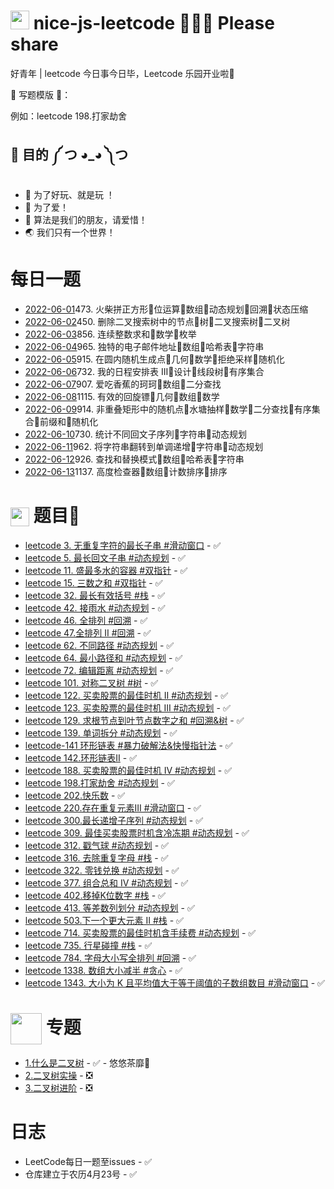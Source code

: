 # <img src="https://emojis.slackmojis.com/emojis/images/1588315024/8823/hyperkitty.gif?1588315024" width="30" /> nice-js-leetcode  🎉🎉🎉  Please share

好青年 | leetcode 今日事今日毕，Leetcode 乐园开业啦🌈

🌟 写题模版 🌟：

例如：leetcode 198.打家劫舍

## 💖 目的 ༼ つ ◕_◕ ༽つ

- 🎁 为了好玩、就是玩 ！
- 💖 为了爱！
- 🙂 算法是我们的朋友，请爱惜！
- 🌏 我们只有一个世界！

# 每日一题

- [2022-06-01](https://github.com/nice-people-frontend-community/nice-js-leetcode/issues/41)473. 火柴拼正方形👋位运算👋数组👋动态规划👋回溯👋状态压缩
- [2022-06-02](https://github.com/nice-people-frontend-community/nice-js-leetcode/issues/42)450. 删除二叉搜索树中的节点👋树👋二叉搜索树👋二叉树
- [2022-06-03](https://github.com/nice-people-frontend-community/nice-js-leetcode/issues/43)856. 连续整数求和👋数学👋枚举
- [2022-06-04](https://github.com/nice-people-frontend-community/nice-js-leetcode/issues/44)965. 独特的电子邮件地址👋数组👋哈希表👋字符串
- [2022-06-05](https://github.com/nice-people-frontend-community/nice-js-leetcode/issues/45)915. 在圆内随机生成点👋几何👋数学👋拒绝采样👋随机化
- [2022-06-06](https://github.com/nice-people-frontend-community/nice-js-leetcode/issues/46)732. 我的日程安排表 III👋设计👋线段树👋有序集合
- [2022-06-07](https://github.com/nice-people-frontend-community/nice-js-leetcode/issues/47)907. 爱吃香蕉的珂珂👋数组👋二分查找
- [2022-06-08](https://github.com/nice-people-frontend-community/nice-js-leetcode/issues/48)1115. 有效的回旋镖👋几何👋数组👋数学
- [2022-06-09](https://github.com/nice-people-frontend-community/nice-js-leetcode/issues/49)914. 非重叠矩形中的随机点👋水塘抽样👋数学👋二分查找👋有序集合👋前缀和👋随机化
- [2022-06-10](https://github.com/nice-people-frontend-community/nice-js-leetcode/issues/50)730. 统计不同回文子序列👋字符串👋动态规划
- [2022-06-11](https://github.com/nice-people-frontend-community/nice-js-leetcode/issues/51)962. 将字符串翻转到单调递增👋字符串👋动态规划
- [2022-06-12](https://github.com/nice-people-frontend-community/nice-js-leetcode/issues/52)926. 查找和替换模式👋数组👋哈希表👋字符串
- [2022-06-13](https://github.com/nice-people-frontend-community/nice-js-leetcode/issues/53)1137. 高度检查器👋数组👋计数排序👋排序

# <img align='center' src='https://github.com/mayankchaudhary26/Cool-Readme-ideas/blob/master/data/octocat/daftpunktocat-guy.gif' width='30'> 题目💯

- [leetcode 3. 无重复字符的最长子串 #滑动窗口](https://github.com/nice-people-frontend-community/nice-js-leetcode/issues/18) - ✅
- [leetcode 5. 最长回文子串 #动态规划](https://github.com/nice-people-frontend-community/nice-js-leetcode/issues/7) - ✅
- [leetcode 11. 盛最多水的容器 #双指针](https://github.com/nice-people-frontend-community/nice-js-leetcode/issues/5) - ✅
- [leetcode 15. 三数之和 #双指针](https://github.com/nice-people-frontend-community/nice-js-leetcode/issues/8) - ✅
- [leetcode 32. 最长有效括号 #栈](https://github.com/nice-people-frontend-community/nice-js-leetcode/issues/6) - ✅
- [leetcode 42. 接雨水 #动态规划](https://github.com/nice-people-frontend-community/nice-js-leetcode/issues/4) - ✅
- [leetcode 46. 全排列 #回溯](https://github.com/nice-people-frontend-community/nice-js-leetcode/issues/26) - ✅
- [leetcode 47.全排列 II #回溯](https://github.com/nice-people-frontend-community/nice-js-leetcode/issues/20) - ✅
- [leetcode 62. 不同路径 #动态规划](https://github.com/nice-people-frontend-community/nice-js-leetcode/issues/34) - ✅
- [leetcode 64. 最小路径和 #动态规划](https://github.com/nice-people-frontend-community/nice-js-leetcode/issues/28) - ✅
- [leetcode 72. 编辑距离 #动态规划](https://github.com/nice-people-frontend-community/nice-js-leetcode/issues/15) - ✅
- [leetcode 101. 对称二叉树 #树](https://github.com/nice-people-frontend-community/nice-js-leetcode/issues/25) - ✅
- [leetcode 122. 买卖股票的最佳时机 II #动态规划](https://github.com/nice-people-frontend-community/nice-js-leetcode/issues/9) - ✅
- [leetcode 123. 买卖股票的最佳时机 III #动态规划](https://github.com/nice-people-frontend-community/nice-js-leetcode/issues/12) - ✅
- [leetcode 129. 求根节点到叶节点数字之和 #回溯&树](https://github.com/nice-people-frontend-community/nice-js-leetcode/issues/35) - ✅
- [leetcode 139. 单词拆分 #动态规划](https://github.com/nice-people-frontend-community/nice-js-leetcode/issues/16) - ✅
- [leetcode-141 环形链表 #暴力破解法&快慢指针法](https://github.com/nice-people-frontend-community/nice-js-leetcode/issues/36) - ✅
- [leetcode 142.环形链表II](https://github.com/nice-people-frontend-community/nice-js-leetcode/issues/37) - ✅
- [leetcode 188. 买卖股票的最佳时机 IV #动态规划](https://github.com/nice-people-frontend-community/nice-js-leetcode/issues/13) - ✅
- [leetcode 198.打家劫舍 #动态规划](https://github.com/nice-people-frontend-community/nice-js-leetcode/issues/11) - ✅
- [leetcode 202.快乐数](https://github.com/nice-people-frontend-community/nice-js-leetcode/issues/38) - ✅
- [leetcode 220.存在重复元素III #滑动窗口](https://github.com/nice-people-frontend-community/nice-js-leetcode/issues/21) - ✅
- [leetcode 300.最长递增子序列 #动态规划](https://github.com/nice-people-frontend-community/nice-js-leetcode/issues/19) - ✅
- [leetcode 309. 最佳买卖股票时机含冷冻期 #动态规划](https://github.com/nice-people-frontend-community/nice-js-leetcode/issues/10) - ✅
- [leetcode 312. 戳气球 #动态规划](https://github.com/nice-people-frontend-community/nice-js-leetcode/issues/30) - ✅
- [leetcode 316. 去除重复字母 #栈](https://github.com/nice-people-frontend-community/nice-js-leetcode/issues/17) - ✅
- [leetcode 322. 零钱兑换 #动态规划](https://github.com/nice-people-frontend-community/nice-js-leetcode/issues/29) - ✅
- [leetcode 377. 组合总和 Ⅳ #动态规划](https://github.com/nice-people-frontend-community/nice-js-leetcode/issues/31) - ✅
- [leetcode 402.移掉K位数字 #栈](https://github.com/nice-people-frontend-community/nice-js-leetcode/issues/23) - ✅
- [leetcode 413. 等差数列划分 #动态规划](https://github.com/nice-people-frontend-community/nice-js-leetcode/issues/32) - ✅
- [leetcode 503.下一个更大元素 II #栈](https://github.com/nice-people-frontend-community/nice-js-leetcode/issues/22) - ✅
- [leetcode 714. 买卖股票的最佳时机含手续费 #动态规划](https://github.com/nice-people-frontend-community/nice-js-leetcode/issues/14) - ✅
- [leetcode 735. 行星碰撞 #栈](https://github.com/nice-people-frontend-community/nice-js-leetcode/issues/24) - ✅
- [leetcode 784. 字母大小写全排列 #回溯](https://github.com/nice-people-frontend-community/nice-js-leetcode/issues/39) - ✅
- [leetcode 1338. 数组大小减半 #贪心](https://github.com/nice-people-frontend-community/nice-js-leetcode/issues/33) - ✅
- [leetcode 1343. 大小为 K 且平均值大于等于阈值的子数组数目 #滑动窗口](https://github.com/nice-people-frontend-community/nice-js-leetcode/issues/27) - ✅

# <img align='center' src='https://github.com/mayankchaudhary26/Cool-Readme-ideas/blob/master/data/chill%20scene.gif' width='50'> 专题

- [1.什么是二叉树](https://github.com/nice-people-frontend-community/nice-js-leetcode/issues/1) - ✅ - 悠悠茶靡🚀
- [2.二叉树实操](https://github.com/nice-people-frontend-community/nice-js-leetcode/issues/2) - ❎
- [3.二叉树进阶](https://github.com/nice-people-frontend-community/nice-js-leetcode/issues/3) - ❎


# 日志

- LeetCode每日一题至issues - ✅
- 仓库建立于农历4月23号 - ✅
